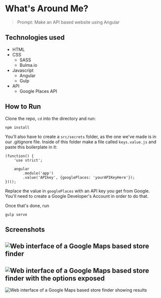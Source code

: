 # What's Around Me?

> Prompt: Make an API based website using Angular

## Technologies used

- HTML
- CSS
    + SASS
    + Bulma.io
- Javascript
    + Angular
    + Gulp
- API
    + Google Places API

## How to Run
Clone the repo, `cd` into the directory and run:
```
npm install
```

You'll also have to create a `src/secrets` folder, as the one we've made is in our .gitignore file. Inside of this folder make a file called `keys.value.js` and paste this boilerplate in it:

```
(function() {
    'use strict';

    angular
        .module('app')
        .value('APIkey', {googlePlaces: 'yourAPIKeyHere'});
})();
```
Replace the value in `googlePlaces` with an API key you get from Google. You'll need to create a Google Developer's Account in order to do that.

Once that's done, run 
```
gulp serve
```

## Screenshots
![Web interface of a Google Maps based store finder](http://i.imgur.com/7aa0mEY.png)
---
![Web interface of a Google Maps based store finder with the options exposed](http://i.imgur.com/QcwEghe.png)
---
![Web interface of a Google Maps based store finder showing results](http://i.imgur.com/LfXefj8.png)
